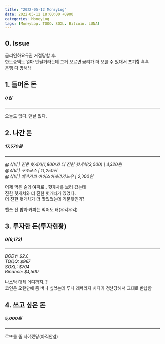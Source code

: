 ```yaml
---
title: "2022-05-12 MoneyLog"
date: 2022-05-12 18:00:00 +0900
categories: MoneyLog
tags: [MoneyLog, TQQQ, SOXL, Bitcoin, LUNA]
---
```


## 0. Issue

금리인하요구권 거절당함 후.<br>
한도증액도 얼마 안될거라는데 그거 오르면 금리가 더 오를 수 있대서 포기함 흑흑<br>
은행 다 망해라<br>

## 1. 들어온 돈
##### 0원
---
오늘도 없다. 맨날 없다.

## 2. 나간 돈
##### 17,570원
---
*@식비 | 진한 헛개차(1,800)와 더 진한 헛개차(3,000) | 4,320원*<br>
*@식비 | 구포국수 | 11,250원*<br>
*@식비 | 메가커피 아이스아메리카노우 | 2,000원*<br>

어제 먹은 술의 여파로.. 헛개차를 보러 갔는데<br>
진한 헛개차와 더 진한 헛개차가 있었다.<br>
더 진한 헛개차가 더 맛있었는데 기분탓인가?<br>

헬쓰 전 밥과 커피는 먹어도 돼(우걱우걱)<br>

## 3. 투자한 돈(투자현황)
##### $0 ($6,173)
---
*BODY: $2.0*<br>
*TQQQ: $967*<br>
*SOXL: $704*<br>
*Binance: $4,500*<br>

나스닥 대체 어디까지..?<br>
코인은 오랜만에 좀 버나 싶었는데 루나 레버리지 치다가 청산당해서 그대로 반납함<br>

## 4. 쓰고 싶은 돈
##### 5,000원
---
로또를 좀 사야겠당(아직안삼)<br>
